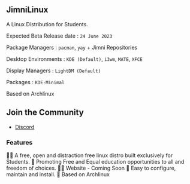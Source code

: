 ## JimniLinux 
A Linux Distribution for Students.

Expected Beta Release date : `24 June 2023`

Package Managers : `pacman`, `yay` + Jimni Repositories

Desktop Environments : `KDE (Default)`, `i3wm`, `MATE`, `XFCE`

Display Managers : `LightDM (Default)`

Packages : `KDE-Minimal`

Based on Archlinux
## Join the Community
- [Discord](https://discord.gg/7Z8gf3kJXW)
### Features
🙋‍♀️ A free, open and distraction free linux distro built exclusively for Students.
🌈 Promoting Free and Equal education opportunities to all and freedom of choices.
👩‍💻 Website - Coming Soon
🍿 Easy to configure, maintain and install.
🧙 Based on Archlinux
